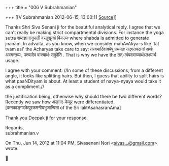 +++
title = "006 V Subrahmanian"

+++
[[V Subrahmanian	2012-06-15, 13:00:11 [Source](https://groups.google.com/g/bvparishat/c/moXZPCz08_0)]]



Thanks Shri Siva Senani ji for the beautiful analytical reply. I agree that we can't really be making strict compartmental divisions. For instance the yoga sutra शब्दज्ञानानुपाती वस्तुशून्यो विकल्पः where shabda is admitted to generate jnanam. In advaita, as you know, when we consider mahAvAkya-s like 'tat tvam asi' the Acharyas take care to say: तत्त्वमादिवाक्येषु प्रथमतः तद्गतपदानां अर्थः अवगन्तव्यः, पश्चादेव वाक्यार्थः समुदेति . That is why we have the तत्-त्वंपदवाच्यार्थ/लक्ष्यार्थ usage.    
  
I agree with your comment: //In some of these discussions, from a different angle, it looks like splitting hairs. But then, I guess that ability to split hairs is what paaNDityam is about. At least a student of navya-nyaya would take it as a compliment.//  
  
the justification being, otherwise why should there be two different words? Recently we saw how अङ्गद-केयूर were differentiated.
\[कनकाङ्गदकेयूरकमनीयभुजान्विता of the Sri lalitAsahasranAma\]  
  
Thank you Deepak ji for your response.  
  
Regards,  
subrahmanian.v  
  

On Thu, Jun 14, 2012 at 11:04 PM, Sivasenani Nori \<[sivas...@gmail.com]()\> wrote:  



